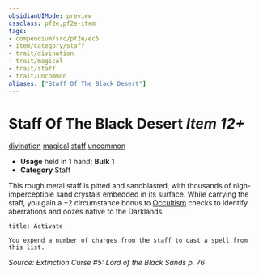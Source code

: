 ```yaml
---
obsidianUIMode: preview
cssclass: pf2e,pf2e-item
tags:
- compendium/src/pf2e/ec5
- item/category/staff
- trait/divination
- trait/magical
- trait/staff
- trait/uncommon
aliases: ["Staff Of The Black Desert"]
---
```

# Staff Of The Black Desert *Item 12+*  
[divination](/rules/traits/divination.md)  [magical](/rules/traits/magical.md)  [staff](/rules/traits/staff.md)  [uncommon](/rules/traits/uncommon.md)  

- **Usage** held in 1 hand; **Bulk** 1
- **Category** Staff

This rough metal staff is pitted and sandblasted, with thousands of nigh-imperceptible sand crystals embedded in its surface. While carrying the staff, you gain a +2 circumstance bonus to [Occultism](/compendium/skills.md#Occultism) checks to identify aberrations and oozes native to the Darklands.

```ad-embed-ability
title: Activate

You expend a number of charges from the staff to cast a spell from this list.
```

*Source: Extinction Curse #5: Lord of the Black Sands p. 76*